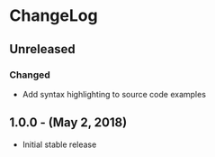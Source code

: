 ChangeLog
=========

Unreleased
----------
### Changed
* Add syntax highlighting to source code examples

1.0.0 - (May 2, 2018)
------------------
* Initial stable release
